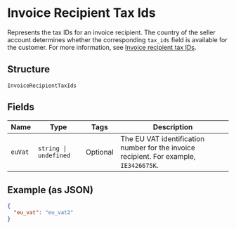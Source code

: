 
# Invoice Recipient Tax Ids

Represents the tax IDs for an invoice recipient. The country of the seller account determines
whether the corresponding `tax_ids` field is available for the customer. For more information,
see [Invoice recipient tax IDs](https://developer.squareup.com/docs/invoices-api/overview#recipient-tax-ids).

## Structure

`InvoiceRecipientTaxIds`

## Fields

| Name | Type | Tags | Description |
|  --- | --- | --- | --- |
| `euVat` | `string \| undefined` | Optional | The EU VAT identification number for the invoice recipient. For example, `IE3426675K`. |

## Example (as JSON)

```json
{
  "eu_vat": "eu_vat2"
}
```

